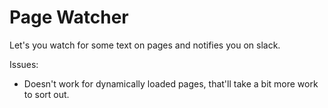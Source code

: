 # Page Watcher

Let's you watch for some text on pages and notifies you on slack.

Issues:
- Doesn't work for dynamically loaded pages, that'll take a bit more work to sort out.
